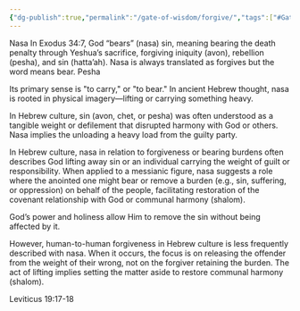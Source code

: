 ```yaml
---
{"dg-publish":true,"permalink":"/gate-of-wisdom/forgive/","tags":["#GateWisdom","F"]}
---
```


Nasa 
In Exodus 34:7, God “bears” (nasa) sin, meaning bearing the death penalty through Yeshua’s sacrifice, forgiving iniquity (avon), rebellion (pesha), and sin (hatta’ah). Nasa is always translated as forgives but the word means bear. Pesha

Its primary sense is "to carry," or "to bear." In ancient Hebrew thought, nasa is rooted in physical imagery—lifting or carrying something heavy. 

In Hebrew culture, sin (avon, chet, or pesha) was often understood as a tangible weight or defilement that disrupted harmony with God or others. Nasa implies the unloading a heavy load from the guilty party.

In Hebrew culture, nasa in relation to forgiveness or bearing burdens often describes God lifting away sin or an individual carrying the weight of guilt or responsibility. When applied to a messianic figure, nasa suggests a role where the anointed one might bear or remove a burden (e.g., sin, suffering, or oppression) on behalf of the people, facilitating restoration of the covenant relationship with God or communal harmony (shalom).

God’s power and holiness allow Him to remove the sin without being affected by it.

However, human-to-human forgiveness in Hebrew culture is less frequently described with nasa. When it occurs, the focus is on releasing the offender from the weight of their wrong, not on the forgiver retaining the burden. The act of lifting implies setting the matter aside to restore communal harmony (shalom).


Leviticus 19:17-18
